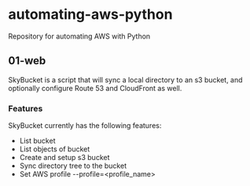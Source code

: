 # automating-aws-python
Repository for automating AWS with Python

## 01-web

SkyBucket is a script that will sync a local directory to an s3 bucket, and optionally configure Route 53 and CloudFront as well.

### Features

SkyBucket currently has the following features:

- List bucket
- List objects of bucket
- Create and setup s3 bucket
- Sync directory tree to the bucket
- Set AWS profile --profile=<profile_name>
